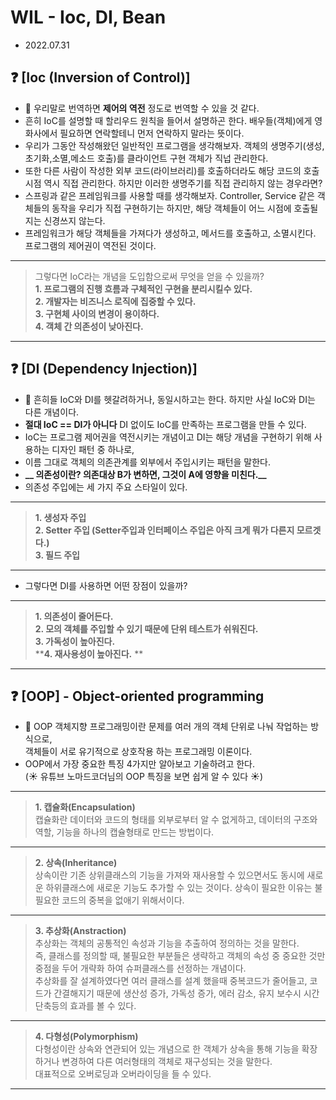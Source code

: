 
# WIL - Ioc, DI, Bean
- 2022.07.31

## ❓ [Ioc (Inversion of Control)]
- 📌 우리말로 번역하면 __제어의 역전__ 정도로 번역할 수 있을 것 같다.<br>
- 흔히 IoC를 설명할 때 할리우드 원칙을 들어서 설명하곤 한다. 배우들(객체)에게 영화사에서 필요하면 연락할테니 먼저 연락하지 말라는 뜻이다.<br>
- 우리가 그동안 작성해왔던 일반적인 프로그램을 생각해보자. 객체의 생명주기(생성,초기화,소멸,메소드 호출)를 클라이언트 구현 객체가 직넙 관리한다.<br>
- 또한 다른 사람이 작성한 외부 코드(라이브러리)를 호출하더라도 해당 코드의 호출 시점 역시 직접 관리한다. 하지만 이러한 생명주기를 직접 관리하지 않는 경우라면?<br>
- 스프링과 같은 프레임워크를 사용할 때를 생각해보자. Controller, Service 같은 객체들의 동작을 우리가 직접 구현하기는 하지만, 해당 객체들이 어느 시점에 호출될 지는 신경쓰지 않는다.<br>
- 프레임워크가 해당 객체들을 가져다가 생성하고, 메서드를 호출하고, 소멸시킨다. 프로그램의 제어권이 역전된 것이다.<br>
-----
> 그렇다면 IoC라는 개념을 도입함으로써 무엇을 얻을 수 있을까?<br>
> **__1. 프로그램의 진행 흐름과 구체적인 구현을 분리시킬수 있다.__**<br>
> **__2. 개발자는 비즈니스 로직에 집중할 수 있다.__**<br>
> **__3. 구현체 사이의 변경이 용이하다.__**<br>
> **__4. 객체 간 의존성이 낮아진다.__**<br>
------

## ❓ [DI (Dependency Injection)] 
- 📌 흔히들 IoC와 DI를 헷갈려하거나, 동일시하고는 한다. 하지만 사실 IoC와 DI는 다른 개념이다.<br>
- __절대 IoC == DI가 아니다__ DI 없이도 IoC를 만족하는 프로그램을 만들 수 있다.<br>
- IoC는 프로그램 제어권을 역전시키는 개념이고 DI는 해당 개념을 구현하기 위해 사용하는 디자인 패턴 중 하나로,<br>
- 이름 그대로 객체의 의존관계를 외부에서 주입시키는 패턴을 말한다.<br>
- **__ 의존성이란? 의존대상 B가 변하면, 그것이 A에 영향을 미친다.__**<br>
- 의존성 주입에는 세 가지 주요 스타일이 있다. <br>
-----
> **__1. 생성자 주입__**<br>
> **__2. Setter 주입 (Setter주입과 인터페이스 주입은 아직 크게 뭐가 다른지 모르겟다.)__**<br> 
> **__3. 필드 주입__**<br>
-----
- 그렇다면 DI를 사용하면 어떤 장점이 있을까?<br>
-----
> **__1. 의존성이 줄어든다.__**<br>
> **__2. 모의 객체를 주입할 수 있기 때문에 단위 테스트가 쉬워진다.__**<br>
> **__3. 가독성이 높아진다.__**<br>
> **__4. 재사용성이 높아진다.__ **<br>
------

## ❓ [OOP] - Object-oriented programming
- 📌 OOP 객체지향 프로그래밍이란 문제를 여러 개의 객체 단위로 나눠 작업하는 방식으로, <br> 객체들이 서로 유기적으로 상호작용 하는 프로그래밍 이론이다.
- OOP에서 가장 중요한 특징 4가지만 알아보고 기술하려고 한다. <br> (:sunny: 유튜브 노마드코더님의 OOP 특징을 보면 쉽게 알 수 있다 :sunny:)
-----
> **__1. 캡슐화(Encapsulation)__** <br> 캡슐화란 데이터와 코드의 형태를 외부로부터 알 수 없게하고, 데이터의 구조와 역할, 기능을 하나의 캡슐형태로 만드는 방법이다. <br>
-----
> **__2. 상속(Inheritance)__** <br> 상속이란 기존 상위클래스의 기능을 가져와 재사용할 수 있으면서도 동시에 새로운 하위클래스에 새로운 기능도 추가할 수 있는 것이다. 상속이 필요한 이유는 불필요한 코드의 중복을 없애기 위해서이다.
-----
> **__3. 추상화(Anstraction)__** <br> 추상화는 객체의 공통적인 속성과 기능을 추출하여 정의하는 것을 말한다. <br> 즉, 클래스를 정의할 때, 불필요한 부분들은 생략하고 객체의 속성 중 중요한 것만 중점을 두어 개략화 하여 슈퍼클래스를 선정하는 개념이다. <br> 추상화를 잘 설계하였다면 여러 클래스를 설계 했을때 중복코드가 줄어들고, 코드가 간결해지기 때문에 생산성 증가, 가독성 증가, 에러 감소, 유지 보수시 시간 단축등의 효과를 볼 수 있다.
-----
> **__4. 다형성(Polymorphism)__** <br> 다형성이란 상속와 연관되어 있는 개념으로 한 객체가 상속을 통해 기능을 확장하거나 변경하여 다른 여러형태의 객체로 재구성되는 것을 말한다. <br> 대표적으로 오버로딩과 오버라이딩을 들 수 있다.

------

